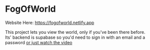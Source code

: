 # FogOfWorld
Website Here: https://fogofworld.netlify.app  

This project lets you view the world, only if you've been there before.  
Its' backend is supabase so you'd need to sign in with an email and a password [or just watch the video](https://youtu.be/9PC6gHrOaxc)